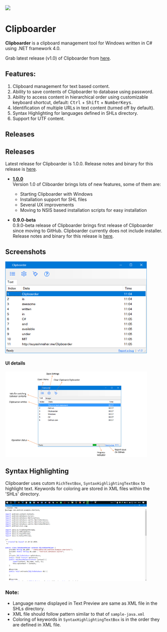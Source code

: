 <image src="Images/clipboarder_banner.png"/>


# Clipboarder
**Clipboarder** is a clipboard management tool for Windows written in C# using .NET framework 4.0.  


Grab latest release (v1.0) of Clipboarder from [here](https://github.com/suyashmahar/Clipboarder/releases/tag/v1.0).


## Features:
1. Clipboard management for text based content.
2. Ability to save contents of Clipboarder to database using password.
3. Ability to access content in hierarchical order using customizable  keyboard shortcut, default: <kbd>Ctrl</kbd> + <kbd>Shift</kbd> + <kbd>NumberKeys</kbd>.
4. Identification of multiple URLs in text content (turned off by default).
5. Syntax Highlighting for languages defined in SHLs directory.
6. Support for UTF content.

## Releases

## Releases
Latest release for Clipboarder is 1.0.0.  Release notes and binary for this release is [here](https://github.com/suyashmahar/Clipboarder/releases/tag/v1.0).  
* [__1.0.0__](release-notes/ver-1.0.0.md)  
Version 1.0 of Cliboarder brings lots of new features, some of them are:
    * Starting Clipboarder with Windows
    * Installation support for SHL files
    * Several UX improvements
    * Moving to NSIS based installation scripts for easy installation

* __0.9.0-beta__  
0.9.0-beta release of Clipboarder brings first release of Clipboarder since moving to GitHub. Clipboarder currently does not include installer. Release notes and binary for this release is [here](https://github.com/suyashmahar/Clipboarder/releases/tag/v0.9.0.0Beta).

## Screenshots  
<img src="Images/screenshot.png" width="450"/>  

#### UI details  
<img src="Images/ui_description.png" width="450"/>  

## Syntax Highlighting
Clipboarder uses cutom `RichTextBox`, `SyntaxHighlightingTextBox` to highlight text. Keywords for coloring are stored in XML files within the 'SHLs' directory.

<img src="Images/syntax_highlighting.png" width="450"/>  

### Note:
* Language name displayed in Text Preview are same as XML file in the SHLs directory.
* XML file should follow pattern similar to that of `sample-java.xml`
* Coloring of keywords in `SyntaxHighlightingTextBox` is in the order they are defined in XML file.
